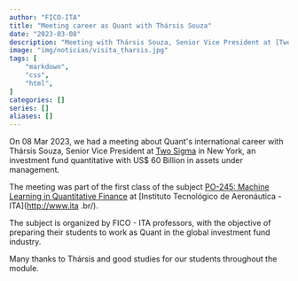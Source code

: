 ```yaml
---
author: "FICO-ITA"
title: "Meeting career as Quant with Thársis Souza"
date: "2023-03-08"
description: "Meeting with Thársis Souza, Senior Vice President at [Two Sigma](https://www.twosigma.com/) in New York."
image: "img/noticias/visita_tharsis.jpg"
tags: [
    "markdown",
    "css",
    "html",
]
categories: []
series: []
aliases: []
---
```


On 08 Mar 2023, we had a meeting about Quant's international career with Thársis Souza, Senior Vice President at [Two Sigma](https://www.twosigma.com/) in New York, an investment fund quantitative with US$ 60 Billion in assets under management.

The meeting was part of the first class of the subject [PO-245: Machine Learning in Quantitative Finance](https://lnkd.in/ebj3biXi) at [Instituto Tecnológico de Aeronáutica - ITA](http://www.ita .br/).

The subject is organized by FICO - ITA professors, with the objective of preparing their students to work as Quant in the global investment fund industry.

Many thanks to Thársis and good studies for our students throughout the module.